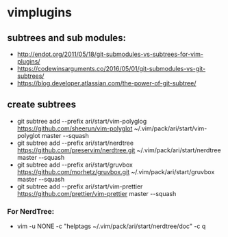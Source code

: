 # vimplugins 
## subtrees and sub modules:

* http://endot.org/2011/05/18/git-submodules-vs-subtrees-for-vim-plugins/
* https://codewinsarguments.co/2016/05/01/git-submodules-vs-git-subtrees/
* https://blog.developer.atlassian.com/the-power-of-git-subtree/

## create subtrees 
* git subtree add --prefix ari/start/vim-polyglog https://github.com/sheerun/vim-polyglot ~/.vim/pack/ari/start/vim-polyglot master --squash
* git subtree add --prefix ari/start/nerdtree https://github.com/preservim/nerdtree.git ~/.vim/pack/ari/start/nerdtree master --squash
* git subtree add --prefix ari/start/gruvbox https://github.com/morhetz/gruvbox.git ~/.vim/pack/ari/start/gruvbox master --squash
* git subtree add --prefix ari/start/vim-prettier https://github.com/prettier/vim-prettier master --squash

### For NerdTree:
* vim -u NONE -c "helptags ~/.vim/pack/ari/start/nerdtree/doc" -c q

